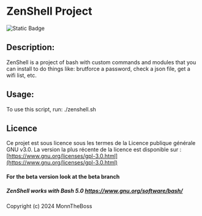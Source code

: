 # ZenShell Project
![Static Badge](https://img.shields.io/badge/Stars-1-blue?style=flat)


## Description:
  ZenShell is a project of bash with custom commands and modules that you can install to do things 
  like: brutforce a password, check a json file, get a wifi list, etc.

## Usage:
  To use this script, run:
  ./zenshell.sh

## Licence
  Ce projet est sous licence sous les termes de la Licence publique générale GNU v3.0.
  La version la plus récente de la licence est disponible sur :
  [https://www.gnu.org/licenses/gpl-3.0.html](https://www.gnu.org/licenses/gpl-3.0.html)

#### For the beta version look at the beta branch
##### ZenShell works with Bash 5.0 https://www.gnu.org/software/bash/

Copyright (c) 2024 MonnTheBoss
